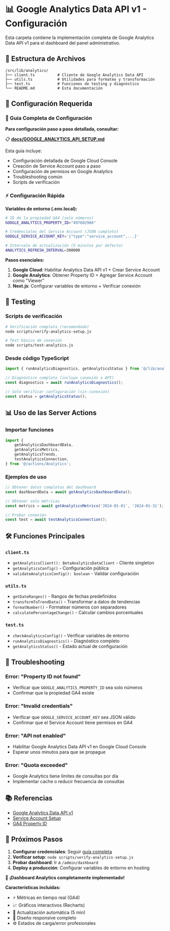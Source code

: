 # 📊 Google Analytics Data API v1 - Configuración

Esta carpeta contiene la implementación completa de Google Analytics Data API v1 para el dashboard del panel administrativo.

## 📁 Estructura de Archivos

```
/src/lib/analytics/
├── client.ts          # Cliente de Google Analytics Data API
├── utils.ts           # Utilidades para formateo y transformación
├── test.ts            # Funciones de testing y diagnóstico
└── README.md          # Esta documentación
```

## 🔧 Configuración Requerida

### 📖 Guía Completa de Configuración

**Para configuración paso a paso detallada, consultar:**

📋 **[docs/GOOGLE_ANALYTICS_API_SETUP.md](../../../docs/GOOGLE_ANALYTICS_API_SETUP.md)**

Esta guía incluye:

- Configuración detallada de Google Cloud Console
- Creación de Service Account paso a paso
- Configuración de permisos en Google Analytics
- Troubleshooting común
- Scripts de verificación

### ⚡ Configuración Rápida

**Variables de entorno (.env.local):**

```bash
# ID de la propiedad GA4 (solo números)
GOOGLE_ANALYTICS_PROPERTY_ID="497602966"

# Credenciales del Service Account (JSON completo)
GOOGLE_SERVICE_ACCOUNT_KEY='{"type":"service_account",...}'

# Intervalo de actualización (5 minutos por defecto)
ANALYTICS_REFRESH_INTERVAL=300000
```

**Pasos esenciales:**

1. **Google Cloud**: Habilitar Analytics Data API v1 + Crear Service Account
2. **Google Analytics**: Obtener Property ID + Agregar Service Account como "Viewer"
3. **Next.js**: Configurar variables de entorno + Verificar conexión

## 🧪 Testing

### Scripts de verificación

```bash
# Verificación completa (recomendado)
node scripts/verify-analytics-setup.js

# Test básico de conexión
node scripts/test-analytics.js
```

### Desde código TypeScript

```typescript
import { runAnalyticsDiagnostics, getAnalyticsStatus } from '@/lib/analytics/test';

// Diagnóstico completo (incluye conexión a API)
const diagnostics = await runAnalyticsDiagnostics();

// Solo verificar configuración (sin conexión)
const status = getAnalyticsStatus();
```

## 📊 Uso de las Server Actions

### Importar funciones

```typescript
import {
    getAnalyticsDashboardData,
    getAnalyticsMetrics,
    getAnalyticsTrends,
    testAnalyticsConnection,
} from '@/actions/Analytics';
```

### Ejemplos de uso

```typescript
// Obtener datos completos del dashboard
const dashboardData = await getAnalyticsDashboardData();

// Obtener solo métricas
const metrics = await getAnalyticsMetrics('2024-01-01', '2024-01-31');

// Probar conexión
const test = await testAnalyticsConnection();
```

## 🛠️ Funciones Principales

### `client.ts`

- `getAnalyticsClient(): BetaAnalyticsDataClient` - Cliente singleton
- `getAnalyticsConfig()` - Configuración pública
- `validateAnalyticsConfig(): boolean` - Validar configuración

### `utils.ts`

- `getDateRanges()` - Rangos de fechas predefinidos
- `transformToTrendData()` - Transformar a datos de tendencias
- `formatNumber()` - Formatear números con separadores
- `calculatePercentageChange()` - Calcular cambios porcentuales

### `test.ts`

- `checkAnalyticsConfig()` - Verificar variables de entorno
- `runAnalyticsDiagnostics()` - Diagnóstico completo
- `getAnalyticsStatus()` - Estado actual de configuración

## 🚨 Troubleshooting

### Error: "Property ID not found"

- Verificar que `GOOGLE_ANALYTICS_PROPERTY_ID` sea solo números
- Confirmar que la propiedad GA4 existe

### Error: "Invalid credentials"

- Verificar que `GOOGLE_SERVICE_ACCOUNT_KEY` sea JSON válido
- Confirmar que el Service Account tiene permisos en GA4

### Error: "API not enabled"

- Habilitar Google Analytics Data API v1 en Google Cloud Console
- Esperar unos minutos para que se propague

### Error: "Quota exceeded"

- Google Analytics tiene límites de consultas por día
- Implementar cache o reducir frecuencia de consultas

## 📚 Referencias

- [Google Analytics Data API v1](https://developers.google.com/analytics/devguides/reporting/data/v1)
- [Service Account Setup](https://cloud.google.com/iam/docs/service-accounts)
- [GA4 Property ID](https://support.google.com/analytics/answer/7372977)

## 🎯 Próximos Pasos

1. **Configurar credenciales**: Seguir [guía completa](../../../docs/GOOGLE_ANALYTICS_API_SETUP.md)
2. **Verificar setup**: `node scripts/verify-analytics-setup.js`
3. **Probar dashboard**: Ir a `/admin/dashboard`
4. **Deploy a producción**: Configurar variables de entorno en hosting

🎉 **¡Dashboard Analytics completamente implementado!**

**Características incluidas:**

- ⚡ Métricas en tiempo real (GA4)
- 📈 Gráficos interactivos (Recharts)
- 🔄 Actualización automática (5 min)
- 📱 Diseño responsive completo
- ⚙️ Estados de carga/error profesionales
